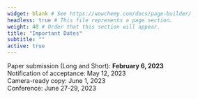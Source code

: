 ```yaml
---
widget: blank # See https://wowchemy.com/docs/page-builder/
headless: true # This file represents a page section.
weight: 40 # Order that this section will appear.
title: "Important Dates"
subtitle: ""
active: true
---
```


Paper submission (Long and Short):  **February 6, 2023**  
Notification of acceptance:  May 12, 2023  
Camera-ready copy:  June 1, 2023  
Conference:  June 27-29, 2023  
